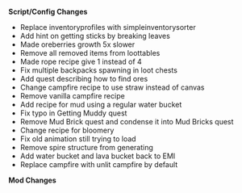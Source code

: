 **Script/Config Changes**
- Replace inventoryprofiles with simpleinventorysorter
- Add hint on getting sticks by breaking leaves
- Made oreberries growth 5x slower
- Remove all removed items from loottables
- Made rope recipe give 1 instead of 4 
- Fix multiple backpacks spawning in loot chests
- Add quest describing how to find ores
- Change campfire recipe to use straw instead of canvas
- Remove vanilla campfire recipe
- Add recipe for mud using a regular water bucket
- Fix typo in Getting Muddy quest
- Remove Mud Brick quest and condense it into Mud Bricks quest
- Change recipe for bloomery
- Fix old animation still trying to load
- Remove spire structure from generating
- Add water bucket and lava bucket back to EMI
- Replace campfire with unlit campfire by default

**Mod Changes**
